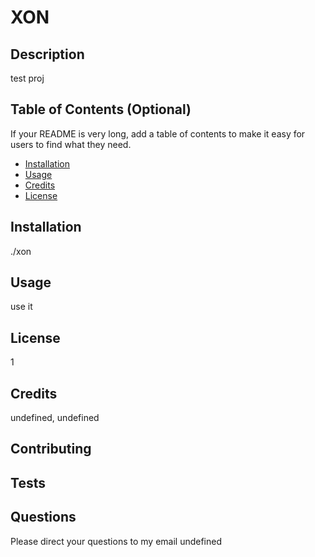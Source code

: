 
# XON

## Description 
test proj

## Table of Contents (Optional)

If your README is very long, add a table of contents to make it easy for users to find what they need.

* [Installation](#installation)
* [Usage](#usage)
* [Credits](#credits)
* [License](#license)

## Installation
./xon

## Usage 
use it

## License
1

## Credits
undefined, undefined

## Contributing


## Tests


## Questions
Please direct your questions to my email
undefined
    